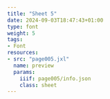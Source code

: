 ```yaml
---
title: "Sheet 5"
date: 2024-09-03T18:47:43+01:00
type: font
weight: 5
tags:
- Font
resources:
- src: "page005.jxl"
  name: preview
  params:
    iiif: page005/info.json
    class: sheet
---
```

